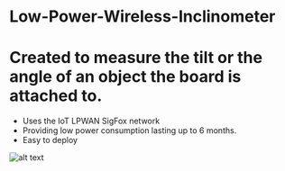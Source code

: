 # Low-Power-Wireless-Inclinometer

# Created to measure the tilt or the angle of an object the board is attached to. 

  - Uses the IoT LPWAN SigFox network 
  - Providing low power consumption lasting up to 6 months.
  - Easy to deploy

![alt text](https://github.com/khorne55/Low-Power-Wireless-Inclinometer/tree/master/images/IMG_20180215_173841.jpg)
